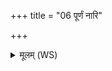 +++
title = "06 पूर्णं नारि"

+++
<details><summary>मूलम् (WS)</summary>

पूर्णं नारि प्र हराभि कुम्भमपां रसमोषधीनां घृतस्य ।  
इमान् पातॄनमृतेना समङ्गधि स्थिरा वीराः सुमनसो भवन्तु ॥ ७ ॥
</details>